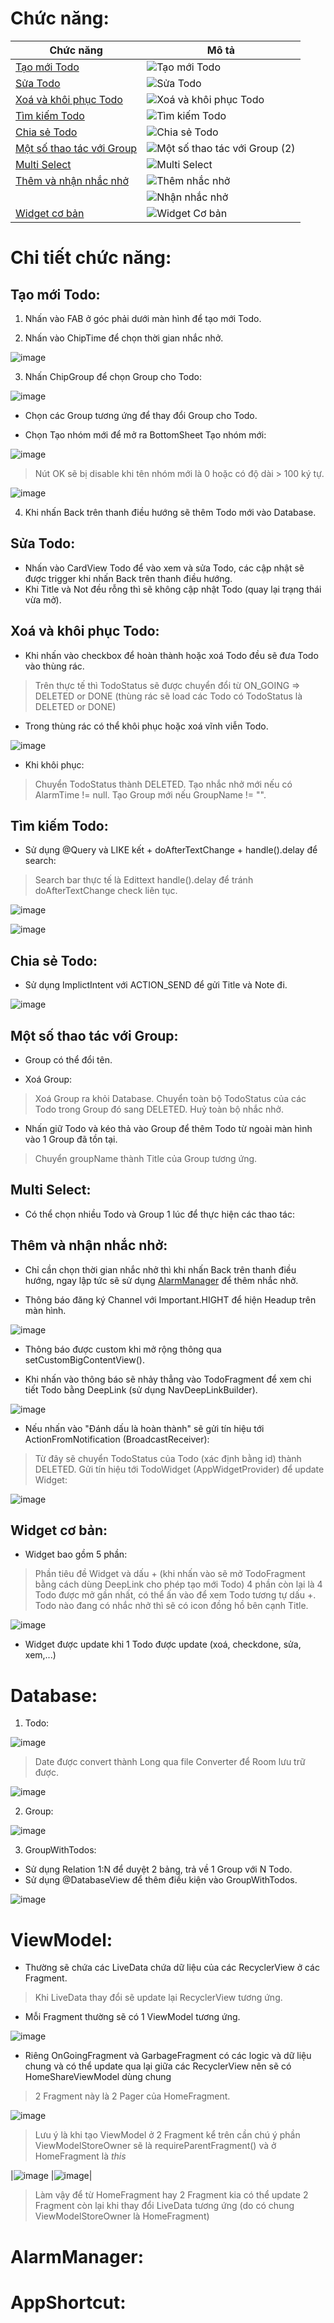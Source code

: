# Chức năng:

| Chức năng | Mô tả |
| --- | --- |
| [Tạo mới Todo](https://github.com/S4ltF1sh/TodoApp#t%E1%BA%A1o-m%E1%BB%9Bi-todo) | ![Tạo mới Todo](https://user-images.githubusercontent.com/84552830/192386174-1416b8f6-1cfe-4043-af0b-762f90ae2d4b.gif) |
| [Sửa Todo](https://github.com/S4ltF1sh/TodoApp#s%E1%BB%ADa-todo) | ![Sửa Todo](https://user-images.githubusercontent.com/84552830/192385410-c6a29545-e301-456e-b5a9-3b096450b12a.gif) |
| [Xoá và khôi phục Todo](https://github.com/S4ltF1sh/TodoApp#xo%C3%A1-v%C3%A0-kh%C3%B4i-ph%E1%BB%A5c-todo) | ![Xoá và khôi phục Todo](https://user-images.githubusercontent.com/84552830/192386217-e2682cd0-4b07-4e3c-88c5-9bd89cc01b75.gif) |
| [Tìm kiếm Todo](https://github.com/S4ltF1sh/TodoApp#t%C3%ACm-ki%E1%BA%BFm-todo) | ![Tìm kiếm Todo](https://user-images.githubusercontent.com/84552830/192385446-daad8d95-3a7e-4290-b20e-0a7b6fe567a7.gif) |
| [Chia sẻ Todo](https://github.com/S4ltF1sh/TodoApp#chia-s%E1%BA%BB-todo) | ![Chia sẻ Todo](https://user-images.githubusercontent.com/84552830/192385543-c282f12d-f6ef-4066-82bb-0655f0670699.gif) |
| [Một số thao tác với Group](https://github.com/S4ltF1sh/TodoApp#m%E1%BB%99t-s%E1%BB%91-thao-t%C3%A1c-v%E1%BB%9Bi-group) | ![Một số thao tác với Group (2)](https://user-images.githubusercontent.com/84552830/192385591-5403eb2b-e4c6-4648-9c5f-fa448b64a0c0.gif) |
| [Multi Select](https://github.com/S4ltF1sh/TodoApp#multi-select) | ![Multi Select](https://user-images.githubusercontent.com/84552830/192385656-34b7a055-2ff9-4ee6-9461-f01536568848.gif) |
| [Thêm và nhận nhắc nhở](https://github.com/S4ltF1sh/TodoApp#th%C3%AAm-v%C3%A0-nh%E1%BA%ADn-nh%E1%BA%AFc-nh%E1%BB%9F) | ![Thêm nhắc nhở](https://user-images.githubusercontent.com/84552830/192385839-8dd4fe63-8ced-4b17-8bab-9b0541f5c792.gif) |
||![Nhận nhắc nhở](https://user-images.githubusercontent.com/84552830/192385913-479db436-47ea-42fd-9b67-41d5281cdf73.gif) |
| [Widget cơ bản](https://github.com/S4ltF1sh/TodoApp#widget-c%C6%A1-b%E1%BA%A3n) | ![Widget Cơ bản](https://user-images.githubusercontent.com/84552830/192385968-15dec4bd-3ac2-48a7-9cb5-52823c4ca911.gif) |

# Chi tiết chức năng:
## Tạo mới Todo:
1. Nhấn vào FAB ở góc phải dưới màn hình để tạo mới Todo.

3. Nhấn vào ChipTime để chọn thời gian nhắc nhở.

![image](https://user-images.githubusercontent.com/84552830/192391308-6199414a-678c-41ce-a5e9-a94715e662fb.png)

3. Nhấn ChipGroup để chọn Group cho Todo:

![image](https://user-images.githubusercontent.com/84552830/192396541-a2ddf096-ca2b-4882-9510-430192f93536.png)

- Chọn các Group tương ứng để thay đổi Group cho Todo.

- Chọn Tạo nhóm mới để mở ra BottomSheet Tạo nhóm mới:

![image](https://user-images.githubusercontent.com/84552830/192391756-5199e0f4-3ebd-4ea0-93ff-57afadf2f888.png)

> Nút OK sẽ bị disable khi tên nhóm mới là 0 hoặc có độ dài > 100 ký tự.

![image](https://user-images.githubusercontent.com/84552830/192396622-35673a8b-e172-4eb2-9bd3-5020eddfad79.png)

4. Khi nhấn Back trên thanh điều hướng sẽ thêm Todo mới vào Database.

## Sửa Todo:
- Nhấn vào CardView Todo để vào xem và sửa Todo, các cập nhật sẽ được trigger khi nhấn Back trên thanh điều hướng.
- Khi Title và Not đều rỗng thì sẽ không cập nhật Todo (quay lại trạng thái vừa mở).

## Xoá và khôi phục Todo:
- Khi nhấn vào checkbox để hoàn thành hoặc xoá Todo đều sẽ đưa Todo vào thùng rác.
> Trên thực tế thì TodoStatus sẽ được chuyển đổi từ ON_GOING => DELETED or DONE (thùng rác sẽ load các Todo có TodoStatus là DELETED or DONE)

- Trong thùng rác có thể khôi phục hoặc xoá vĩnh viễn Todo.

![image](https://user-images.githubusercontent.com/84552830/192529266-216ccfb2-a516-46a0-bf24-0b2f8b7641dd.png)

- Khi khôi phục:
> Chuyển TodoStatus thành DELETED.
> Tạo nhắc nhở mới nếu có AlarmTime != null.
> Tạo Group mới nếu GroupName != "".

## Tìm kiếm Todo:
- Sử dụng @Query và LIKE kết + doAfterTextChange + handle().delay để search:
> Search bar thực tế là Edittext
> handle().delay để tránh doAfterTextChange check liên tục.

![image](https://user-images.githubusercontent.com/84552830/192393499-a602a365-2935-468f-aa56-4a506f3922b3.png)

![image](https://user-images.githubusercontent.com/84552830/192393835-2247c2cd-42dd-4c0d-a702-372275094543.png)

## Chia sẻ Todo:
- Sử dụng ImplictIntent với ACTION_SEND để gửi Title và Note đi.

![image](https://user-images.githubusercontent.com/84552830/192394181-6a4a0546-4fb9-46e7-b5c9-f2e26a5cc28b.png)

## Một số thao tác với Group:
- Group có thể đổi tên.

- Xoá Group: 
> Xoá Group ra khỏi Database.
> Chuyển toàn bộ TodoStatus của các Todo trong Group đó sang DELETED.
> Huỷ toàn bộ nhắc nhở.

- Nhấn giữ Todo và kéo thả vào Group để thêm Todo từ ngoài màn hình vào 1 Group đã tồn tại.
> Chuyển groupName thành Title của Group tương ứng.

## Multi Select:
- Có thể chọn nhiều Todo và Group 1 lúc để thực hiện các thao tác:

## Thêm và nhận nhắc nhở:
- Chỉ cần chọn thời gian nhắc nhở thì khi nhấn Back trên thanh điều hướng, ngay lập tức sẽ sử dụng [AlarmManager]() để thêm nhắc nhở.

- Thông báo đăng ký Channel với Important.HIGHT để hiện Headup trên màn hình.

![image](https://user-images.githubusercontent.com/84552830/192395302-fa3a0ecd-0b62-44b9-a30b-51a83849d33b.png)

- Thông báo được custom khi mở rộng thông qua setCustomBigContentView().

- Khi nhấn vào thông báo sẽ nhảy thẳng vào TodoFragment để xem chi tiết Todo bằng DeepLink (sử dụng NavDeepLinkBuilder).

![image](https://user-images.githubusercontent.com/84552830/192395552-4c7b2b37-7351-4c62-8df6-b8c9416e37a8.png)

- Nếu nhấn vào "Đánh dấu là hoàn thành" sẽ gửi tín hiệu tới ActionFromNotification (BroadcastReceiver):
> Từ đây sẽ chuyển TodoStatus của Todo (xác định bằng id) thành DELETED.
> Gửi tín hiệu tới TodoWidget (AppWidgetProvider) để update Widget:

![image](https://user-images.githubusercontent.com/84552830/192396077-696a53a9-a45d-411e-abc6-16661279b974.png)

## Widget cơ bản:
- Widget bao gồm 5 phần:
> Phần tiêu đề Widget và dấu + (khi nhấn vào sẽ mở TodoFragment bằng cách dùng DeepLink cho phép tạo mới Todo)
> 4 phần còn lại là 4 Todo được mở gần nhất, có thể ấn vào để xem Todo tương tự dấu +.
> Todo nào đang có nhắc nhở thì sẽ có icon đồng hồ bên cạnh Title.

![image](https://user-images.githubusercontent.com/84552830/192530158-f5cce60b-bf93-4e1b-bca2-9f4147f2e4bd.png)

- Widget được update khi 1 Todo được update (xoá, checkdone, sửa, xem,...)


# Database:
1. Todo:

![image](https://user-images.githubusercontent.com/84552830/192390180-3abf0e3a-c38e-4c70-9749-677daaf5303a.png)

> Date được convert thành Long qua file Converter để Room lưu trữ được.

![image](https://user-images.githubusercontent.com/84552830/192390411-c89efdf8-8dfa-462b-87eb-5e6ddc9f12ad.png)

2. Group:

![image](https://user-images.githubusercontent.com/84552830/192390260-05d576bb-6003-433c-9d93-8338b6544b60.png)

3. GroupWithTodos:

- Sử dụng Relation 1:N để duyệt 2 bảng, trả về 1 Group với N Todo.
- Sử dụng @DatabaseView để thêm điều kiện vào GroupWithTodos.

![image](https://user-images.githubusercontent.com/84552830/192390520-8a730384-9618-422a-8f52-67dbdb526575.png)

# ViewModel:
- Thường sẽ chứa các LiveData chứa dữ liệu của các RecyclerView ở các Fragment.
> Khi LiveData thay đổi sẽ update lại RecyclerView tương ứng.

- Mỗi Fragment thường sẽ có 1 ViewModel tương ứng.

![image](https://user-images.githubusercontent.com/84552830/192530896-ba22bf1a-4201-4f46-b3fa-46985e49b97a.png)

- Riêng OnGoingFragment và GarbageFragment có các logic và dữ liệu chung và có thể update qua lại giữa các RecyclerView nên sẽ có HomeShareViewModel dùng chung
> 2 Fragment này là 2 Pager của HomeFragment.

![image](https://user-images.githubusercontent.com/84552830/192532614-66140e21-b086-457c-9900-332d2a91f122.png)

> Lưu ý là khi tạo ViewModel ở 2 Fragment kể trên cần chú ý phần ViewModelStoreOwner sẽ là requireParentFragment() và ở HomeFragment là _this_

|![image](https://user-images.githubusercontent.com/84552830/192532705-2694e99e-c2d0-4cab-b94d-57ede734313d.png)
|![image](https://user-images.githubusercontent.com/84552830/192532769-4d1685a5-bc0d-418d-9931-cf20b746598c.png)|

> Làm vậy để từ HomeFragment hay 2 Fragment kia có thể update 2 Fragment còn lại khi thay đổi LiveData tương ứng (do có chung ViewModelStoreOwner là HomeFragment)

# AlarmManager:


# AppShortcut:
